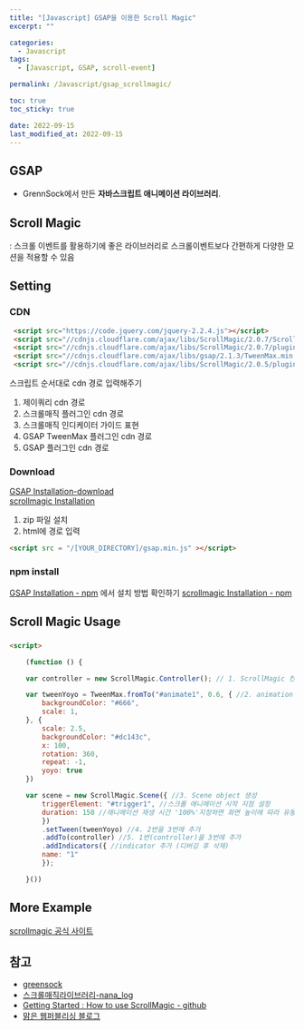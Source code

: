 ```yaml
---
title: "[Javascript] GSAP을 이용한 Scroll Magic"
excerpt: ""

categories:
  - Javascript
tags:
  - [Javascript, GSAP, scroll-event]

permalink: /Javascript/gsap_scrollmagic/

toc: true
toc_sticky: true

date: 2022-09-15
last_modified_at: 2022-09-15
---
```


## GSAP
- GrennSock에서 만든 **자바스크립트 애니메이션 라이브러리**.  

## Scroll Magic
: 스크롤 이벤트를 활용하기에 좋은 라이브러리로 스크롤이벤트보다 간편하게 다양한 모션을 적용할 수 있음

## Setting

### CDN
```html
 <script src="https://code.jquery.com/jquery-2.2.4.js"></script>
 <script src="//cdnjs.cloudflare.com/ajax/libs/ScrollMagic/2.0.7/ScrollMagic.min.js"></script>
 <script src="//cdnjs.cloudflare.com/ajax/libs/ScrollMagic/2.0.7/plugins/debug.addIndicators.min.js"></script>
 <script src="//cdnjs.cloudflare.com/ajax/libs/gsap/2.1.3/TweenMax.min.js"></script>
 <script src="//cdnjs.cloudflare.com/ajax/libs/ScrollMagic/2.0.5/plugins/animation.gsap.js"></script>
```

스크립트 순서대로 cdn 경로 입력해주기
1. 제이쿼리 cdn 경로 
2. 스크롤매직 플러그인 cdn 경로
3. 스크롤매직 인디케이터 가이드 표현
4. GSAP TweenMax 플러그인 cdn 경로
5. GSAP 플러그인 cdn 경로


### Download 
[GSAP Installation-download](https://greensock.com/docs/v3/Installation/download)    
[scrollmagic Installation](http://scrollmagic.io/#get-it-now)  


1. zip 파일 설치 
2. html에 경로 입력  

```html
<script src = "/[YOUR_DIRECTORY]/gsap.min.js" ></script> 
```

### npm install
[GSAP Installation - npm](https://greensock.com/docs/v3/Installation/#npm-club) 에서 설치 방법 확인하기 
[scrollmagic Installation - npm](http://scrollmagic.io/)



## Scroll Magic Usage

### 
```html
<script>

    (function () {

    var controller = new ScrollMagic.Controller(); // 1. ScrollMagic 컨트롤러 생성

    var tweenYoyo = TweenMax.fromTo("#animate1", 0.6, { //2. animation object 생성
        backgroundColor: "#666",
        scale: 1,
    }, {
        scale: 2.5,
        backgroundColor: "#dc143c",
        x: 100,
        rotation: 360,
        repeat: -1,
        yoyo: true
    })

    var scene = new ScrollMagic.Scene({ //3. Scene object 생성
        triggerElement: "#trigger1", //스크롤 애니메이션 시작 지점 설정
        duration: 150 //애니메이션 재생 시간 '100%'지정하면 화면 높이에 따라 유동적으로 end위치가 정해짐
        })
        .setTween(tweenYoyo) //4. 2번을 3번에 추가
        .addTo(controller) //5. 1번(controller)을 3번에 추가
        .addIndicators({ //indicator 추가 (디버깅 후 삭제)
        name: "1"
        });

    }())
```

## More Example

[scrollmagic 공식 사이트](http://scrollmagic.io/examples/index.html)




## 참고
- [greensock](https://greensock.com/) 
- [스크롤매직라이브러리-nana_log](https://nykim.work/30?category=692676)
- [Getting Started : How to use ScrollMagic - github](https://github.com/janpaepke/ScrollMagic/wiki/Getting-Started-:-How-to-use-ScrollMagic)
- [맑은 웹퍼블리싱 블로그](https://www.biew.co.kr/entry/TweenMax%E3%86%8DGSAP-%ED%8A%B8%EC%9C%88%EB%A7%A5%EC%8A%A4-%EC%A0%9C%EB%8C%80%EB%A1%9C-%EB%B0%B0%EC%9A%B0%EA%B8%B0-%EA%B8%B0%EC%B4%881GSAP-%EB%A9%94%EC%84%9C%EB%93%9C?category=314309)
